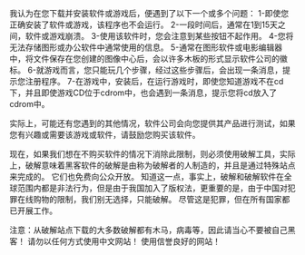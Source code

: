 

 我认为在您下载并安装软件或游戏后，便遇到了以下一个或多个问题：
 1-即使您正确安装了软件或游戏，该程序也不会运行。
 2-一段时间后，通常在1到15天之间，软件或游戏崩溃。
 3-使用该软件时，您会注意到某些按钮不起作用。
 4-您将无法存储图形或办公软件中通常使用的信息。
 5-通常在图形软件或电影编辑器中，将文件保存在您创建的图像中心后，会以许多木板的形式显示软件公司的徽标。
 6-就游戏而言，您只能玩几个步骤，经过这些步骤后，会出现一条消息，提示您注册程序。
 7-在游戏中，安装后，在运行游戏时，即使您知道游戏不在cd下，并且即使游戏CD位于cdrom中，也会遇到一条消息，提示您将cd放入了cdrom中。

 实际上，可能还有您遇到的其他情况，软件公司会向您提供其产品进行测试，如果您有兴趣或需要该游戏或软件，请鼓励您购买该软件。 

 现在，如果我们想在不购买软件的情况下消除此限制，则必须使用破解工具，实际上，破解意味着黑客软件的破解是由称为破解者的人制造的，并且是通过特殊站点来完成的。 它们也免费向公众开放。 知道这一点，事实上，破解和破解软件在全球范围内都是非法行为，但是由于我国加入了版权法，更重要的是，由于中国对犯罪在线购物的限制，我们别无选择，只能破解。 尽管这是犯罪，但在所有国家都已开展工作。

 注意：从破解站点下载的大多数破解都有木马，病毒等，因此请当心不要被自己黑客！ 请勿以任何方式使用中文网站！ 使用信誉良好的网站！
